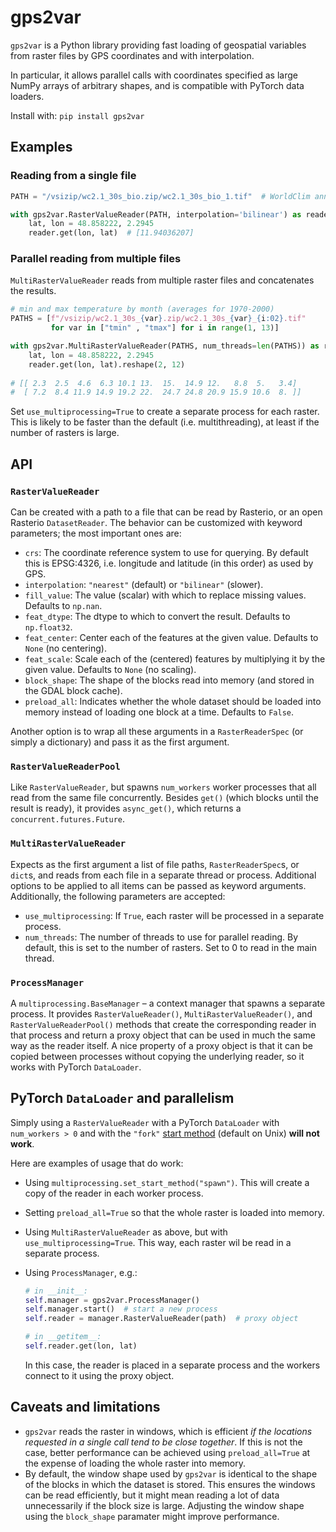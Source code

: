 # gps2var
`gps2var` is a Python library providing fast loading of geospatial variables from raster files by GPS coordinates and with interpolation.

In particular, it allows parallel calls with coordinates specified as large NumPy arrays of arbitrary shapes, and is compatible with PyTorch data loaders.

Install with: `pip install gps2var`

## Examples
### Reading from a single file
```python
PATH = "/vsizip/wc2.1_30s_bio.zip/wc2.1_30s_bio_1.tif"  # WorldClim annual mean temperature

with gps2var.RasterValueReader(PATH, interpolation='bilinear') as reader:
    lat, lon = 48.858222, 2.2945
    reader.get(lon, lat)  # [11.94036207]
```

### Parallel reading from multiple files
`MultiRasterValueReader` reads from multiple raster files and concatenates the results.

```python
# min and max temperature by month (averages for 1970-2000)
PATHS = [f"/vsizip/wc2.1_30s_{var}.zip/wc2.1_30s_{var}_{i:02}.tif"
         for var in ["tmin" , "tmax"] for i in range(1, 13)]

with gps2var.MultiRasterValueReader(PATHS, num_threads=len(PATHS)) as reader:
    lat, lon = 48.858222, 2.2945
    reader.get(lon, lat).reshape(2, 12)
    
# [[ 2.3  2.5  4.6  6.3 10.1 13.  15.  14.9 12.   8.8  5.   3.4]
#  [ 7.2  8.4 11.9 14.9 19.2 22.  24.7 24.8 20.9 15.9 10.6  8. ]]
```

Set `use_multiprocessing=True` to create a separate process for each raster. This is likely to be faster than the default (i.e. multithreading), at least if the number of rasters is large.

## API

### `RasterValueReader`

Can be created with a path to a file that can be read by Rasterio, or an open Rasterio `DatasetReader`. The behavior can be customized with keyword parameters; the most important ones are:
- `crs`: The coordinate reference system to use for querying. By default this is EPSG:4326, i.e. longitude and latitude (in this order) as used by GPS.
- `interpolation`: `"nearest"` (default) or `"bilinear"` (slower).
- `fill_value`: The value (scalar) with which to replace missing values. Defaults to `np.nan`.
- `feat_dtype`: The dtype to which to convert the result. Defaults to `np.float32`.
- `feat_center`: Center each of the features at the given value. Defaults to `None` (no centering).
- `feat_scale`: Scale each of the (centered) features by multiplying it by the given value. Defaults to `None` (no scaling).
- `block_shape`: The shape of the blocks read into memory (and stored in the GDAL block cache).
- `preload_all`: Indicates whether the whole dataset should be loaded into memory instead of loading one block at a time. Defaults to `False`.

Another option is to wrap all these arguments in a `RasterReaderSpec` (or simply a dictionary) and pass it as the first argument.

### `RasterValueReaderPool`

Like `RasterValueReader`, but spawns `num_workers` worker processes that all read from the same file concurrently.
Besides `get()` (which blocks until the result is ready), it provides `async_get()`, which returns a `concurrent.futures.Future`.

### `MultiRasterValueReader`

Expects as the first argument a list of file paths, `RasterReaderSpec`s, or `dict`s, and reads from each file in a separate thread or process. Additional options to be applied to all items can be passed as keyword arguments. Additionally, the following parameters are accepted:
- `use_multiprocessing`: If `True`, each raster will be processed in a separate process. 
- `num_threads`: The number of threads to use for parallel reading. By default, this is set to the number of rasters. Set to 0 to read in the main thread.

### `ProcessManager`

A `multiprocessing.BaseManager` – a context manager that spawns a separate process. It provides `RasterValueReader()`, `MultiRasterValueReader()`, and `RasterValueReaderPool()` methods that create the corresponding reader in that process and return a proxy object that can be used in much the same way as the reader itself. A nice property of a proxy object is that it can be copied between processes without copying the underlying reader, so it works with PyTorch `DataLoader`.

## PyTorch `DataLoader` and parallelism
Simply using a `RasterValueReader` with a PyTorch `DataLoader` with `num_workers > 0` and with the `"fork"` [start method](https://docs.python.org/3/library/multiprocessing.html#contexts-and-start-methods) (default on Unix) **will not work**.

Here are examples of usage that do work:
- Using `multiprocessing.set_start_method("spawn")`. This will create a copy of the reader in each worker process.
- Setting `preload_all=True` so that the whole raster is loaded into memory.
- Using `MultiRasterValueReader` as above, but with `use_multiprocessing=True`. This way, each raster wil be read in a separate process.
- Using `ProcessManager`, e.g.:

  ```python
  # in __init__:
  self.manager = gps2var.ProcessManager()
  self.manager.start()  # start a new process
  self.reader = manager.RasterValueReader(path)  # proxy object
  
  # in __getitem__:
  self.reader.get(lon, lat)
  ```
  
  In this case, the reader is placed in a separate process and the workers connect to it using the proxy object.

## Caveats and limitations

- `gps2var` reads the raster in windows, which is efficient _if the locations requested in a single call tend to be close together_. If this is not the case, better performance can be achieved using `preload_all=True` at the expense of loading the whole raster into memory.
- By default, the window shape used by `gps2var` is identical to the shape of the blocks in which the dataset is stored. This ensures the windows can be read efficiently, but it might mean reading a lot of data unnecessarily if the block size is large. Adjusting the window shape using the `block_shape` paramater might improve performance.
